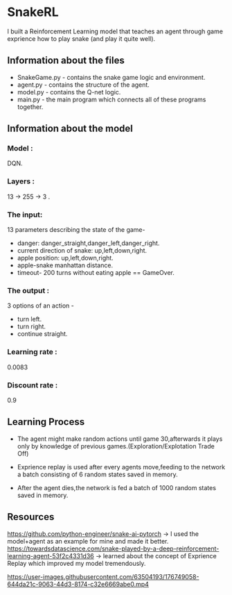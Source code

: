 # SnakeRL

I built a Reinforcement Learning model that teaches an agent through game exprience how to play snake (and play it quite well).

## Information about the files

* SnakeGame.py - contains the snake game logic and environment.
* agent.py - contains the structure of the agent.
* model.py - contains the Q-net logic.
* main.py - the main program which connects all of these programs together.

## Information about the model

### Model :
DQN.

### Layers :
13 -> 255 -> 3 .

### The input:
13 parameters describing the state of the game-
* danger: danger_straight,danger_left,danger_right.
* current direction of snake: up,left,down,right.
* apple position: up,left,down,right.
* apple-snake manhattan distance.
* timeout- 200 turns without eating apple == GameOver.

### The output :
3 options of an action -
* turn left.
* turn right. 
* continue straight.

### Learning rate : 
0.0083

### Discount rate :
0.9

## Learning Process 

* The agent might make random actions until game 30,afterwards it plays only by knowledge of previous games.(Exploration/Explotation Trade Off)

* Exprience replay is used after every agents move,feeding to the network a batch consisting of 6 random states saved in memory.

* After the agent dies,the network is fed a batch of 1000 random states saved in memory.

## Resources
https://github.com/python-engineer/snake-ai-pytorch   -> I used the model+agent as an example for mine and made it better.
https://towardsdatascience.com/snake-played-by-a-deep-reinforcement-learning-agent-53f2c4331d36   -> learned about the concept of Exprience Replay which improved my model tremendously.

https://user-images.githubusercontent.com/63504193/176749058-644da21c-9063-44d3-8174-c32e6669abe0.mp4
